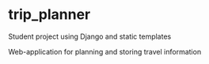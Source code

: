 # trip_planner
Student project using Django and static templates

Web-application for planning and storing travel information
